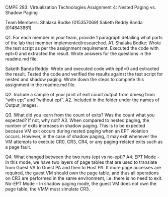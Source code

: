 CMPE 283: Virtualization Technologies
Assignment 4: Nested Paging vs. Shadow Paging

Team Members:
Shalaka Bodke (015357069)
Saketh Reddy Banda (014843881)

Q1. For each member in your team, provide 1 paragraph detailing what parts of the lab that member implemented/researched.
A1.
Shalaka Bodke:
Wrote the test script as per the assignment requirement. Executed the code with ept=0 and extracted the result. Wrote answers for the questions in the readme.md file.

Saketh Banda Reddy:
Wrote and executed code with ept!=0 and extracted the result. Tested the code and verified the results against the test script for nested and shadow paging. Wrote down the steps to complete this assignment in the readme.md file.


Q2. Include a sample of your print of exit count output from dmesg from “with ept” and “without ept”.
A2. Included in the folder under the names of Output_images.


Q3. What did you learn from the count of exits? Was the count what you expected? If not, why not?
A3. When compared to nested paging, the number of exits increases in shadow paging. This is to be expected because VM exit occurs during nested paging when an EPT violation occurs. However, in the case of shadow paging, it may exit whenever the VM attempts to execute CR0, CR3, CR4, or any paging-related exits such as a page fault.

Q4. What changed between the two runs (ept vs no-ept)?
A4. EPT Mode - In this mode, we have two layers of page tables that are used to translate from Guest VA to Guest PA and then to Host PA. If more page accesses are required, the guest VM should own the page table, and thus all operations on CR3 are performed in the same environment, i.e. there is no need to exit.
    No-EPT Mode - In shadow paging mode, the guest VM does not own the page table; the VMM must simulate CR3.